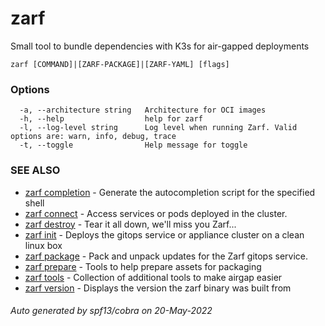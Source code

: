 # zarf

Small tool to bundle dependencies with K3s for air-gapped deployments

```
zarf [COMMAND]|[ZARF-PACKAGE]|[ZARF-YAML] [flags]
```

### Options

```
  -a, --architecture string   Architecture for OCI images
  -h, --help                  help for zarf
  -l, --log-level string      Log level when running Zarf. Valid options are: warn, info, debug, trace
  -t, --toggle                Help message for toggle
```

### SEE ALSO

* [zarf completion](./completion)	 - Generate the autocompletion script for the specified shell
* [zarf connect](./zarf_connect)	 - Access services or pods deployed in the cluster.
* [zarf destroy](./zarf_destroy)	 - Tear it all down, we'll miss you Zarf...
* [zarf init](./zarf_init)	 - Deploys the gitops service or appliance cluster on a clean linux box
* [zarf package](./package)	 - Pack and unpack updates for the Zarf gitops service.
* [zarf prepare](./prepare)	 - Tools to help prepare assets for packaging
* [zarf tools](./tools)	 - Collection of additional tools to make airgap easier
* [zarf version](./zarf_version)	 - Displays the version the zarf binary was built from

###### Auto generated by spf13/cobra on 20-May-2022
